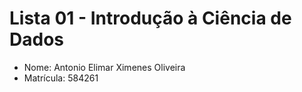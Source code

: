 # Lista 01 - Introdução à Ciência de Dados

- Nome: Antonio Elimar Ximenes Oliveira
- Matrícula: 584261
